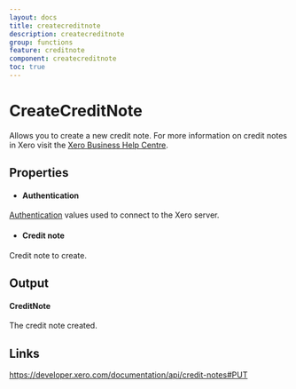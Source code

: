 ```yaml
---
layout: docs
title: createcreditnote
description: createcreditnote
group: functions
feature: creditnote
component: createcreditnote
toc: true
---
```

CreateCreditNote
============

Allows you to create a new credit note. For more information on credit notes in Xero visit the [Xero Business Help Centre](https://help.xero.com/int/Accounts_AR_AddCredit).


Properties
----------

- #### Authentication
[Authentication](../../../Common/Authentication/Index.md) values used to connect to the Xero server.
- #### Credit note
Credit note to create.


Output
-----
#### CreditNote
The credit note created.

Links
-----

https://developer.xero.com/documentation/api/credit-notes#PUT
